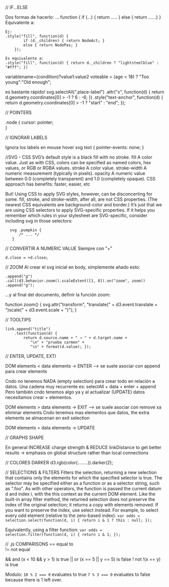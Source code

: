 

// IF...ELSE

Dos formas de hacerlo:
... function {
    if (...) { return ..... }
    else { return ......}
}
Equivalente a:

	
	Ej:
	.style("fill", function(d) { 
    	    if (d._children) { return NodeAct; }
        	else { return NodePas; }
      	});

	Es equivalente a:
	.style("fill", function(d) { return d._children ? "lightsteelblue" : "#fff"; })

variablename=(condition)?value1:value2
voteable = (age < 18) ? "Too young":"Old enough";


es bastante rápido!
svg.selectAll(".place-label")
    .attr("x", function(d) { return d.geometry.coordinates[0] > -1 ? 6 : -6; })
    .style("text-anchor", function(d) { return d.geometry.coordinates[0] > -1 ? "start" : "end"; });

// POINTERS

.node {
  cursor: pointer;    
}


// IGNORAR LABELS

Ignora los labels en mouse hover
svg text {
        pointer-events: none;
}

//SVG - CSS
SVG’s default style is a black fill with no stroke.
    fill
          A color value. Just as with CSS, colors can be specified as named colors, hex values, or RGB or RGBA values.
    stroke
          A color value.
    stroke-width
          A numeric measurement (typically in pixels).
    opacity
          A numeric value between 0.0 (completely transparent) and 1.0 (completely opaque).
CSS approach has benefits: faster, easier, etc

But! 
Using CSS to apply SVG styles, however, can be disconcerting for some. fill, stroke, and stroke-width, after all, are not CSS properties. (The nearest CSS equivalents are background-color and border.) It’s just that we are using CSS selectors to apply SVG-specific properties. If it helps you remember which rules in your stylesheet are SVG-specific, consider including svg in those selectors:   

      svg .pumpkin {
          /* ... */
       }


// CONVERTIR A NUMERIC VALUE 
Siempre con "+"

    d.close = +d.close;


// ZOOM
Al crear el svg inicial en body, simplemente añado esto:

    .append("g")
    .call(d3.behavior.zoom().scaleExtent([1, 8]).on("zoom", zoom))
    .append("g");

...y al final del documento, definir la función zoom:

function zoom() {
  svg.attr("transform", "translate(" + d3.event.translate + ")scale(" + d3.event.scale + ")");
}


// TOOLTIPS

	link.append("title")   
        .text(function(d) {
    		return d.source.name + " → " + d.target.name +
               "\n" + "prueba carmen" +
               "\n" + format(d.value); });





// ENTER, UPDATE, EXTI

DOM elements < data elements -> ENTER       --> se suele asociar con append para crear elements

Cndo no tenemos NADA (empty selection) para crear todo en relación a datos. 
Una cadena muy recurrente es: selectAll + data + enter + append
Pero también cndo tenemos algo ya y al actualizar (UPDATE) datos necesitamos crear + elementos.


DOM elements > data elements -> EXIT      --> se suele asociar con remove xa eliminar elements
Cndo tenemos mas elementos que datos, the extra elements se almacenan en exit selection

DOM elements = data elements -> UPDATE

// GRAPHS SHAPE

En general INCREASE charge strength & REDUCE linkDistance to get better results -> emphasis on global structure rather than local connections


// COLORES DARKER
d3.rgb(color(........)).darker(2);


// SELECTIONS & FILTERS
Filters the selection, returning a new selection that contains only the elements for which the specified selector is true. The selector may be specified either as a function or as a selector string, such as ".foo". As with other operators, the function is passed the current datum d and index i, with the this context as the current DOM element. Like the built-in array filter method, the returned selection does not preserve the index of the original selection; it returns a copy with elements removed. If you want to preserve the index, use select instead. For example, to select every odd element (relative to the zero-based index):
`var odds = selection.select(function(d, i) { return i & 1 ? this : null; });`

Equivalently, using a filter function:
`var odds = selection.filter(function(d, i) { return i & 1; });`



// .js COMPARISONS
==      equal to  
!=      not equal

&&      and         (x < 10 && y > 1) is true
||      or          (x == 5 || y == 5) is false
!       not         !(x == y) is true

Modulo:
`10 % 2 === 0` evaluates to true
`7 % 3 === 0` evaluates to false because there is 1 left over.

